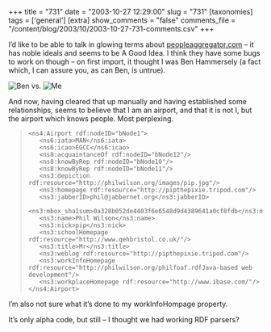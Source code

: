 +++
title = "731"
date = "2003-10-27 12:29:00"
slug = "731"
[taxonomies]
tags = ['general']
[extra]
show_comments = "false"
comments_file = "/content/blog/2003/10/2003-10-27-731-comments.csv"
+++

I’d like to be able to talk in glowing terms about [peopleaggregator.com](http://www.peopleaggregator.com) – it has noble ideals and seems to be A Good Idea. I think they have some bugs to work on though – on first import, it thought I was Ben Hammersely (a fact which, I can assure you, as can Ben, is untrue).

![](http://philwilson.org/images/peopleaggregator-bug1a.png "Ben") vs. ![](http://philwilson.org/images/peopleaggregator-bug1b.png "Me")

And now, having cleared that up manually and having established some relationships, seems to believe that I am an airport, and that it is not I, but the airport which knows people. Most perplexing.

> ```
> <ns4:Airport rdf:nodeID="bNode1">
>    <ns6:iata>MAN</ns6:iata>
>    <ns6:icao>EGCC</ns6:icao>
>    <ns8:acquaintanceOf rdf:nodeID="bNode12"/>
>    <ns8:knowByRep rdf:nodeID="bNode10"/>
>    <ns8:knowByRep rdf:nodeID="bNode11"/>
>    <ns3:depiction rdf:resource="http://philwilson.org/images/pip.jpg"/>
>    <ns3:homepage rdf:resource="http://pipthepixie.tripod.com"/>
>    <ns3:jabberID>phil@jabbernet.org</ns3:jabberID>
>    <ns3:mbox_sha1sum>0a328b052de4403f6e6548d9d4389641a0cf8fdb</ns3:mbox_sha1sum>
>    <ns3:name>Phil Wilson</ns3:name>
>    <ns3:nick>pip</ns3:nick>
>    <ns3:schoolHomepage rdf:resource="http://www.qehbristol.co.uk/"/>
>    <ns3:title>Mr</ns3:title>
>    <ns3:weblog rdf:resource="http://pipthepixie.tripod.com"/>
>    <ns3:workInfoHomepage rdf:resource="http://philwilson.org/philfoaf.rdfJava-based web development"/>
>    <ns3:workplaceHomepage rdf:resource="http://www.ibase.com/"/>
> </ns4:Airport>
> ```

I’m also not sure what it’s done to my workInfoHompage property.

It’s only alpha code, but still – I thought we had working RDF parsers?
